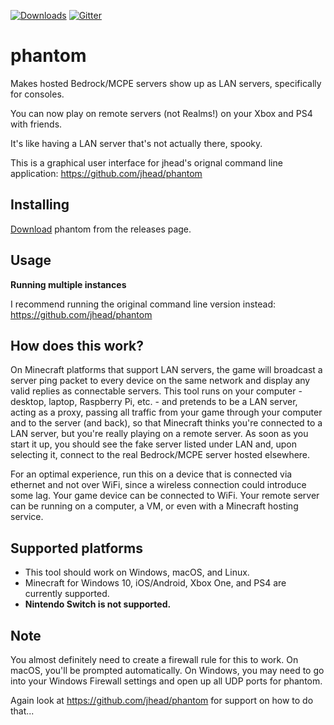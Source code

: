 [![Downloads](https://img.shields.io/github/downloads/OliverBrotchie/phantom/total)](https://github.com/OliverBrotchie/phantom/releases) [![Gitter](https://badges.gitter.im/phantom-minecraft/community.svg)](https://gitter.im/phantom-minecraft/community?utm_source=badge&utm_medium=badge&utm_campaign=pr-badge)

# phantom

Makes hosted Bedrock/MCPE servers show up as LAN servers, specifically for consoles.

You can now play on remote servers (not Realms!) on your Xbox and PS4 with friends.

It's like having a LAN server that's not actually there, spooky.

This is a graphical user interface for jhead's orignal command line application:
https://github.com/jhead/phantom

## Installing

[Download](https://github.com/OliverBrotchie/phantom/releases) phantom from the releases page.

## Usage

**Running multiple instances**

I recommend running the original command line version instead: https://github.com/jhead/phantom

## How does this work?

On Minecraft platforms that support LAN servers, the game will broadcast a
server ping packet to every device on the same network and display any valid
replies as connectable servers. This tool runs on your computer - desktop,
laptop, Raspberry Pi, etc. - and pretends to be a LAN server, acting as a proxy,
passing all traffic from your game through your computer and to the server
(and back), so that Minecraft thinks you're connected to a LAN server, but
you're really playing on a remote server. As soon as you start it up, you should
see the fake server listed under LAN and, upon selecting it, connect to the real
Bedrock/MCPE server hosted elsewhere.

For an optimal experience, run this on a device that is connected via ethernet
and not over WiFi, since a wireless connection could introduce some lag. Your
game device can be connected to WiFi. Your remote server can be running on a
computer, a VM, or even with a Minecraft hosting service.

## Supported platforms

- This tool should work on Windows, macOS, and Linux.
- Minecraft for Windows 10, iOS/Android, Xbox One, and PS4 are currently supported.
- **Nintendo Switch is not supported.**

## Note

You almost definitely need to create a firewall rule for this to work.
On macOS, you'll be prompted automatically. On Windows, you may need to go into
your Windows Firewall settings and open up all UDP ports for phantom.

Again look at https://github.com/jhead/phantom for support on how to do that...
